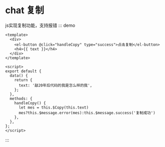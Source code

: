 # chat 复制


js实现复制功能，支持报错
::: demo 
```vue 
<template>
  <div>
    <el-button @click="handleCopy" type="success">点击复制</el-button>
    <h4>{{ text }}</h4>
  </div>
</template>

<script>
export default {
  data() {
    return {
      text: '敲20年后代码的我是怎么样的我',
    };
  },
  methods: {
    handleCopy() {
      let mes = this.$Copy(this.text)
      mes?this.$message.error(mes):this.$message.success('复制成功')
    },
  },
};
</script>

```
:::

<start />
<vssue />